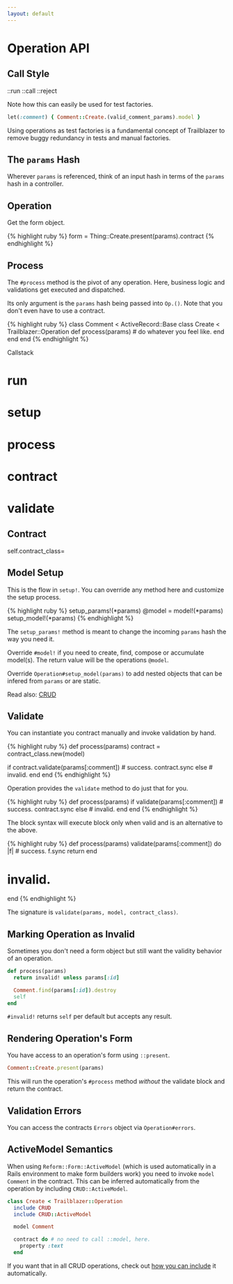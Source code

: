 ```yaml
---
layout: default
---
```





# Operation API

## Call Style
::run
::call
::reject



Note how this can easily be used for test factories.

```ruby
let(:comment) { Comment::Create.(valid_comment_params).model }
```

Using operations as test factories is a fundamental concept of Trailblazer to remove buggy redundancy in tests and manual factories.








## The `params` Hash

Wherever `params` is referenced, think of an input hash in terms of the `params` hash in a controller.

## Operation



Get the form object.

{% highlight ruby %}
form = Thing::Create.present(params).contract
{% endhighlight %}


## Process

The `#process` method is the pivot of any operation. Here, business logic and validations get executed and dispatched.

Its only argument is the `params` hash being passed into `Op.()`. Note that you don't even have to use a contract.

{% highlight ruby %}
class Comment < ActiveRecord::Base
  class Create < Trailblazer::Operation
    def process(params)
      # do whatever you feel like.
    end
  end
end
{% endhighlight %}


Callstack

# run
#   setup
#   process
#     contract
#     validate

## Contract

self.contract_class=

## Model Setup

This is the flow in `setup!`. You can override any method here and customize the setup process.

{% highlight ruby %}
setup_params!(*params)
@model = model!(*params)
setup_model!(*params)
{% endhighlight %}

The `setup_params!` method is meant to change the incoming `params` hash the way you need it.

Override `#model!` if you need to create, find, compose or accumulate model(s). The return value will be the operations `@model`.

Override `Operation#setup_model(params)` to add nested objects that can be infered from `params` or are static.

Read also: [CRUD](crud.html)


## Validate

You can instantiate you contract manually and invoke validation by hand.

{% highlight ruby %}
def process(params)
  contract = contract_class.new(model)

  if contract.validate(params[:comment])
    # success.
    contract.sync
  else
    # invalid.
  end
end
{% endhighlight %}

Operation provides the `validate` method to do just that for you.

{% highlight ruby %}
def process(params)
  if validate(params[:comment])
    # success.
    contract.sync
  else
    # invalid.
  end
end
{% endhighlight %}

The block syntax will execute block only when valid and is an alternative to the above.

{% highlight ruby %}
def process(params)
  validate(params[:comment]) do |f|
    # success.
    f.sync
    return
  end

  # invalid.
end
{% endhighlight %}

The signature is `validate(params, model, contract_class)`.


## Marking Operation as Invalid

Sometimes you don't need a form object but still want the validity behavior of an operation.

```ruby
def process(params)
  return invalid! unless params[:id]

  Comment.find(params[:id]).destroy
  self
end
```

`#invalid!` returns `self` per default but accepts any result.


## Rendering Operation's Form

You have access to an operation's form using `::present`.

```ruby
Comment::Create.present(params)
```

This will run the operation's `#process` method _without_ the validate block and return the contract.


## Validation Errors

You can access the contracts `Errors` object via `Operation#errors`.

## ActiveModel Semantics

When using `Reform::Form::ActiveModel` (which is used automatically in a Rails environment to make form builders work) you need to invoke `model Comment` in the contract. This can be inferred automatically from the operation by including `CRUD::ActiveModel`.

```ruby
class Create < Trailblazer::Operation
  include CRUD
  include CRUD::ActiveModel

  model Comment

  contract do # no need to call ::model, here.
    property :text
  end
```

If you want that in all CRUD operations, check out [how you can include](https://github.com/apotonick/gemgem-trbrb/blob/chapter-5/config/initializers/trailblazer.rb#L26) it automatically.
